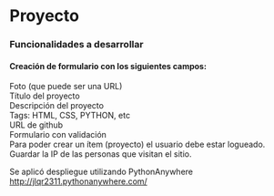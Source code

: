 # Proyecto
<h3>Funcionalidades a desarrollar</h3>
<h4>Creación de formulario con los siguientes campos:</h4>

Foto (que puede ser una URL)<br>
Título del proyecto<br>
Descripción del proyecto<br>
Tags: HTML, CSS, PYTHON, etc<br>
URL de github<br>
Formulario con validación<br>
Para poder crear un ítem (proyecto) el usuario debe estar logueado.<br>
Guardar la IP de las personas que visitan el sitio.<br>

Se aplicó despliegue utilizando PythonAnywhere <br>
http://jlqr2311.pythonanywhere.com/
